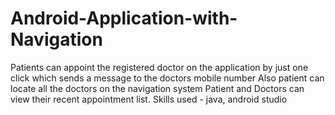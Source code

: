 # Android-Application-with-Navigation
Patients can appoint the registered doctor on the application by just one click which sends a message to the doctors mobile number Also patient can locate all the doctors on the navigation system Patient and Doctors can view their recent appointment list. Skills used -  java, android studio
